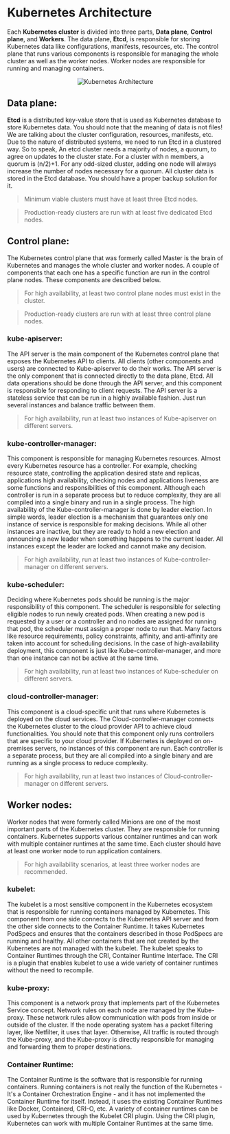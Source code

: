 # Kubernetes Architecture

Each **Kubernetes cluster** is divided into three parts, **Data plane**, **Control plane**, and **Workers**. The data plane, **Etcd**, is responsible for storing Kubernetes data like configurations, manifests, resources, etc. The control plane that runs various components is responsible for managing the whole cluster as well as the worker nodes. Worker nodes are responsible for running and managing containers.

<p align="center">
  <img alt="Kubernetes Architecture" src="https://raw.githubusercontent.com/ssbostan/kubernetes-complete-reference/master/assets/contents/concepts/architecture/architecture.png">
</p>

## <a name="data-plane">Data plane:</a>

**Etcd** is a distributed key-value store that is used as Kubernetes database to store Kubernetes data. You should note that the meaning of data is not files! We are talking about the cluster configuration, resources, manifests, etc. Due to the nature of distributed systems, we need to run Etcd in a clustered way. So to speak, An etcd cluster needs a majority of nodes, a quorum, to agree on updates to the cluster state. For a cluster with n members, a quorum is (n/2)+1. For any odd-sized cluster, adding one node will always increase the number of nodes necessary for a quorum. All cluster data is stored in the Etcd database. You should have a proper backup solution for it.

> Minimum viable clusters must have at least three Etcd nodes.

> Production-ready clusters are run with at least five dedicated Etcd nodes.

## <a name="control-plane">Control plane:</a>

The Kubernetes control plane that was formerly called Master is the brain of Kubernetes and manages the whole cluster and worker nodes. A couple of components that each one has a specific function are run in the control plane nodes. These components are described below.

> For high availability, at least two control plane nodes must exist in the cluster.

> Production-ready clusters are run with at least three control plane nodes.

### <a name="kube-apiserver">kube-apiserver:</a>

The API server is the main component of the Kubernetes control plane that exposes the Kubernetes API to clients. All clients (other components and users) are connected to Kube-apiserver to do their works. The API server is the only component that is connected directly to the data plane, Etcd. All data operations should be done through the API server, and this component is responsible for responding to client requests. The API server is a stateless service that can be run in a highly available fashion. Just run several instances and balance traffic between them.

> For high availability, run at least two instances of Kube-apiserver on different servers.

### <a name="kube-controller-manager">kube-controller-manager:</a>

This component is responsible for managing Kubernetes resources. Almost every Kubernetes resource has a controller. For example, checking resource state, controlling the application desired state and replicas, applications high availability, checking nodes and applications liveness are some functions and responsibilities of this component. Although each controller is run in a separate process but to reduce complexity, they are all compiled into a single binary and run in a single process. The high availability of the Kube-controller-manager is done by leader election. In simple words, leader election is a mechanism that guarantees only one instance of service is responsible for making decisions. While all other instances are inactive, but they are ready to hold a new election and announcing a new leader when something happens to the current leader. All instances except the leader are locked and cannot make any decision.

> For high availability, run at least two instances of Kube-controller-manager on different servers.

### <a name="kube-scheduler">kube-scheduler:</a>

Deciding where Kubernetes pods should be running is the major responsibility of this component. The scheduler is responsible for selecting eligible nodes to run newly created pods. When creating a new pod is requested by a user or a controller and no nodes are assigned for running that pod, the scheduler must assign a proper node to run that. Many factors like resource requirements, policy constraints, affinity, and anti-affinity are taken into account for scheduling decisions. In the case of high-availability deployment, this component is just like Kube-controller-manager, and more than one instance can not be active at the same time.

> For high availability, run at least two instances of Kube-scheduler on different servers.

### <a name="cloud-controller-manager">cloud-controller-manager:</a>

This component is a cloud-specific unit that runs where Kubernetes is deployed on the cloud services. The Cloud-controller-manager connects the Kubernetes cluster to the cloud provider API to achieve cloud functionalities. You should note that this component only runs controllers that are specific to your cloud provider. If Kubernetes is deployed on on-premises servers, no instances of this component are run. Each controller is a separate process, but they are all compiled into a single binary and are running as a single process to reduce complexity.

> For high availability, run at least two instances of Cloud-controller-manager on different servers.

## <a name="worker-nodes">Worker nodes:</a>

Worker nodes that were formerly called Minions are one of the most important parts of the Kubernetes cluster. They are responsible for running containers. Kubernetes supports various container runtimes and can work with multiple container runtimes at the same time. Each cluster should have at least one worker node to run application containers.

> For high availability scenarios, at least three worker nodes are recommended.

### <a name="kubelet">kubelet:</a>

The kubelet is a most sensitive component in the Kubernetes ecosystem that is responsible for running containers managed by Kubernetes. This component from one side connects to the Kubernetes API server and from the other side connects to the Container Runtime. It takes Kubernetes PodSpecs and ensures that the containers described in those PodSpecs are running and healthy. All other containers that are not created by the Kubernetes are not managed with the kubelet. The kubelet speaks to Container Runtimes through the CRI, Container Runtime Interface. The CRI is a plugin that enables kubelet to use a wide variety of container runtimes without the need to recompile.

### <a name="kube-proxy">kube-proxy:</a>

This component is a network proxy that implements part of the Kubernetes Service concept. Network rules on each node are managed by the Kube-proxy. These network rules allow communication with pods from inside or outside of the cluster. If the node operating system has a packet filtering layer, like Netfilter, it uses that layer. Otherwise, All traffic is routed through the Kube-proxy, and the Kube-proxy is directly responsible for managing and forwarding them to proper destinations.

### <a name="container-runtime">Container Runtime:</a>

The Container Runtime is the software that is responsible for running containers. Running containers is not really the function of the Kubernetes - It's a Container Orchestration Engine - and it has not implemented the Container Runtime for itself. Instead, it uses the existing Container Runtimes like Docker, Containerd, CRI-O, etc. A variety of container runtimes can be used by Kubernetes through the Kubelet CRI plugin. Using the CRI plugin, Kubernetes can work with multiple Container Runtimes at the same time.
